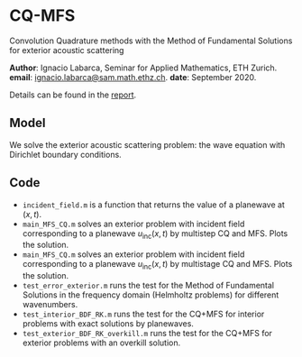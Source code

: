 # CQ-MFS
Convolution Quadrature methods with the Method of Fundamental Solutions for exterior acoustic scattering

**Author**: Ignacio Labarca, Seminar for Applied Mathematics, ETH Zurich.
**email**:  ignacio.labarca@sam.math.ethz.ch.
**date**:   September 2020.


Details can be found in the [report](https://math.ethz.ch/sam/research/reports.html?id=922).
## Model
We solve the exterior acoustic scattering problem: the wave equation with Dirichlet boundary conditions.

## Code
* `incident_field.m` is a function that returns the value of a planewave at $(x, t)$.
* `main_MFS_CQ.m` solves an exterior problem with incident field corresponding to a planewave $u_{\text{inc}}(x, t)$ by multistep CQ and MFS. Plots the solution.
* `main_MFS_CQ.m` solves an exterior problem with incident field corresponding to a planewave $u_{\text{inc}}(x, t)$ by multistage CQ and MFS. Plots the solution.
* `test_error_exterior.m` runs the test for the Method of Fundamental Solutions in the frequency domain (Helmholtz problems) for different wavenumbers.
* `test_interior_BDF_RK.m` runs the test for the CQ+MFS for interior problems with exact solutions by planewaves.
* `test_exterior_BDF_RK_overkill.m` runs the test for the CQ+MFS for exterior problems with an overkill solution.
